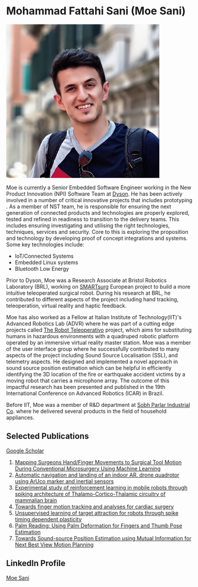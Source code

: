 # Mohammad Fattahi Sani (Moe Sani)
![Alt text](moe.jpg?raw=true "Moe Sani")

Moe is currently a Senior Embedded Software Engineer working in the New Product Innovation (NPI) Software Team at [Dyson](http://dyson.co.uk). He has been actively involved in a number of critical innovative projects that includes prototyping .
As a member of NST team, he is responsible for ensuring the next generation of connected products and technologies are properly explored, tested and refined in readiness to transition to the delivery teams. This includes ensuring investigating and utilising the right technologies, techniques, services and security. Core to this is exploring the proposition and technology by developing proof of concept integrations and systems.
Some key technologies include:
* IoT/Connected Systems
* Embedded Linux systems
* Bluetooth Low Energy


Prior to Dyson, Moe was a Research Associate at Bristol Robotics Laboratory (BRL), working on [SMARTsurg](https://smartsurg-project.eu) European project to build a more intuitive teleoperated surgical robot. During his research at BRL, he contributed to different aspects of the project including hand tracking, teleoperation, virtual reality and haptic feedback.


Moe has also worked as a Fellow at Italian Institute of Technology(IIT)'s Advanced Robotics Lab (ADVR) where he was part of a cutting edge projects called [The Robot Teleoperativo](https://advr.iit.it/projects/inail-scc/teleoperazione) project, which aims for substituting humans in hazardous environments with a quadruped robotic platform operated by an immersive virtual reality master station. Moe was a member of the user interface group where he successfully contributed to many aspects of the project including Sound Source Localisation (SSL), and telemetry aspects. He designed and implemented a novel approach in sound source position estimation which can be helpful in efficiently identifying the 3D location of the fire or earthquake accident victims by a moving robot that carries a microphone array. The outcome of this impactful research has been presented and published in the 19th International Conference on Advanced Robotics (ICAR) in Brazil. 


Before IIT, Moe was a member of R&D department at [Sobh Parlar Industrial Co](http://parlar.ir/en/). where he delivered several products in the field of household appliances.


## Selected Publications
[Google Scholar](https://scholar.google.co.uk/citations?user=jP9cQ5IAAAAJ&hl=en)
1. [Mapping Surgeons Hand/Finger Movements to Surgical Tool Motion During Conventional Microsurgery Using Machine Learning](https://scholar.google.co.uk/citations?view_op=view_citation&hl=en&user=jP9cQ5IAAAAJ&citation_for_view=jP9cQ5IAAAAJ:eQOLeE2rZwMC)
2. [Automatic navigation and landing of an indoor AR. drone quadrotor using ArUco marker and inertial sensors](https://scholar.google.co.uk/citations?view_op=view_citation&hl=en&user=jP9cQ5IAAAAJ&citation_for_view=jP9cQ5IAAAAJ:9yKSN-GCB0IC)
3. [Experimental study of reinforcement learning in mobile robots through spiking architecture of Thalamo-Cortico-Thalamic circuitry of mammalian brain](https://scholar.google.co.uk/citations?view_op=view_citation&hl=en&user=jP9cQ5IAAAAJ&citation_for_view=jP9cQ5IAAAAJ:IjCSPb-OGe4C)
4. [Towards finger motion tracking and analyses for cardiac surgery](https://scholar.google.co.uk/citations?view_op=view_citation&hl=en&user=jP9cQ5IAAAAJ&citation_for_view=jP9cQ5IAAAAJ:u-x6o8ySG0sC)
5. [Unsupervised learning of target attraction for robots through spike timing dependent plasticity](https://scholar.google.co.uk/citations?view_op=view_citation&hl=en&user=jP9cQ5IAAAAJ&citation_for_view=jP9cQ5IAAAAJ:d1gkVwhDpl0C)
6. [Palm Reading: Using Palm Deformation for Fingers and Thumb Pose Estimation](https://scholar.google.co.uk/citations?view_op=view_citation&hl=en&user=jP9cQ5IAAAAJ&citation_for_view=jP9cQ5IAAAAJ:Tyk-4Ss8FVUC)
7. [Towards Sound-source Position Estimation using Mutual Information for Next Best View Motion Planning](https://scholar.google.co.uk/citations?view_op=view_citation&hl=en&user=jP9cQ5IAAAAJ&citation_for_view=jP9cQ5IAAAAJ:Y0pCki6q_DkC)

## LinkedIn Profile

<div class="badge-base LI-profile-badge" data-locale="en_US" data-size="large" data-theme="light" data-type="HORIZONTAL" data-vanity="moe-sani" data-version="v1"><a class="badge-base__link LI-simple-link" href="https://uk.linkedin.com/in/moe-sani?trk=profile-badge">Moe Sani</a></div>
